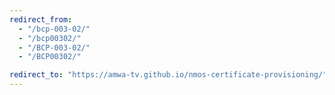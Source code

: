 ```yaml
---
redirect_from:
  - "/bcp-003-02/"
  - "/bcp00302/"
  - "/BCP-003-02/"
  - "/BCP00302/"

redirect_to: "https://amwa-tv.github.io/nmos-certificate-provisioning/"
---
```

